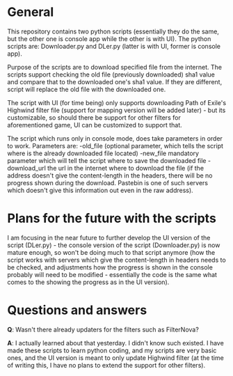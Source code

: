 # General
This repository contains two python scripts (essentially they do the same, but the other one is console app while the other is with UI). The python scripts are: Downloader.py and DLer.py (latter is with UI, former is console app).

Purpose of the scripts are to download specified file from the internet. The scripts support checking the old file (previously downloaded) sha1 value and compare that to the downloaded one's sha1 value. If they are different, script will replace the old file with the downloaded one.

The script with UI (for time being) only supports downloading Path of Exile's Highwind filter file (support for mapping version will be added later) - but its customizable, so should there be support for other filters for aforementioned game, UI can be customized to support that.

The script which runs only in console mode, does take parameters in order to work. Parameters are:
-old_file (optional parameter, which tells the script where is the already downloaded file located)
-new_file mandatory parameter which will tell the script where to save the downloaded file
-download_url the url in the internet where to download the file (if the address doesn't give the content-length in the headers, there will be no progress shown during the download. Pastebin is one of such servers which doesn't give this information out even in the raw address).

# Plans for the future with the scripts

I am focusing in the near future to further develop the UI version of the script (DLer.py) - the console version of the script (Downloader.py) is now mature enough, so won't be doing much to that script anymore (how the script works with servers which give the content-length in headers needs to be checked, and adjustments how the progress is shown in the console probably will need to be modified - essentially the code is the same what comes to the showing the progress as in the UI version).

# Questions and answers

**Q**: Wasn't there already updaters for the filters such as FilterNova?

**A**: I actually learned about that yesterday. I didn't know such existed. I have made these scripts to learn python coding, and my scripts are very basic ones, and the UI version is meant to only update Highwind filter (at the time of writing this, I have no plans to extend the support for other filters).
